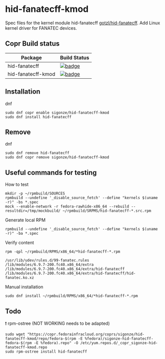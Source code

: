 # hid-fanatecff-kmod

Spec files for the kernel module hid-fanatecff [gotzl/hid-fanatecff](https://github.com/gotzl/hid-fanatecff). 
Add Linux kernel driver for FANATEC devices.


## Copr Build status

Package | Build Status
------- | ------------
hid-fanatecff | [![badge](https://copr.fedorainfracloud.org/coprs/sigonze/hid-fanatecff-kmod/package/hid-fanatecff/status_image/last_build.png)](https://copr.fedorainfracloud.org/coprs/sigonze/hid-fanatecff-kmod/package/hid-fanatecff/)
hid-fanatecff-kmod | [![badge](https://copr.fedorainfracloud.org/coprs/sigonze/hid-fanatecff-kmod/package/hid-fanatecff-kmod/status_image/last_build.png)](https://copr.fedorainfracloud.org/coprs/sigonze/hid-fanatecff-kmod/package/hid-fanatecff-kmod/)


## Installation

dnf
```
sudo dnf copr enable sigonze/hid-fanatecff-kmod
sudo dnf install hid-fanatecff
```

## Remove

dnf
```
sudo dnf remove hid-fanatecff
sudo dnf copr remove sigonze/hid-fanatecff-kmod
```

## Useful commands for testing

How to test
```
mkdir -p ~/rpmbuild/SOURCES
rpmbuild --undefine '_disable_source_fetch' --define "kernels $(uname -r)" -bs *.spec
mock --enable-network -r fedora-rawhide-x86_64 --rebuild --resultdir=/tmp/mockbuild/ ~/rpmbuild/SRPMS/hid-fanatecff-*.src.rpm
```

Generate local RPM
```
rpmbuild --undefine '_disable_source_fetch' --define "kernels $(uname -r)" -ba *.spec
```

Verify content
```
rpm -qpl ~/rpmbuild/RPMS/x86_64/*hid-fanatecff-*.rpm
```

```
/usr/lib/udev/rules.d/99-fanatec.rules
/lib/modules/6.9.7-200.fc40.x86_64/extra
/lib/modules/6.9.7-200.fc40.x86_64/extra/hid-fanatecff
/lib/modules/6.9.7-200.fc40.x86_64/extra/hid-fanatecff/hid-fanatec.ko.xz
```

Manual installation
```
sudo dnf install ~/rpmbuild/RPMS/x86_64/*hid-fanatecff-*.rpm
```

## Todo

:exclamation: rpm-ostree (NOT WORKING needs to be adapted)
```
sudo wget "https://copr.fedorainfracloud.org/coprs/sigonze/hid-fanatecff-kmod/repo/fedora-$(rpm -E %fedora)/sigonze-hid-fanatecff-fedora-$(rpm -E %fedora).repo" -O /etc/yum.repos.d/_copr_sigonze-hid-fanatecff-kmod.repo
sudo rpm-ostree install hid-fanatecff
```
